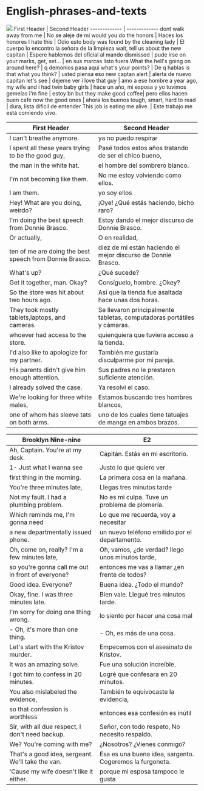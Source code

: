 
# English-phrases-and-texts

![](https://previews.123rf.com/images/aniwhite/aniwhite1604/aniwhite160400024/56008841-concepto-de-estudiar-ingl%C3%A9s-o-de-viaje-frase-habla-usted-ingl%C3%A9s-en-frente-de-la-bandera-brit%C3%A1nica-.jpg)
First Header  | Second Header
------------- | -------------
dont walk away from me  | No se aleje de mi
would you do the honors | Haces los honores
I hate this | Odio esto
body was found by the cleaning lady | El cuerpo lo encontro la señora de la limpieza
wait, tell us about the new capitan | Espere hablemos del oficial al mando
dismissed | pude irse
on your marks, get, set... | en sus marcas listo fuera
What the hell's going on around here? | q demonios pasa aquí
what's your points? | De q hablas
is that what you think? | usted piensa eso
new captan alert | alerta de nuevo capitan
let's see | dejeme ver
i love that guy | amo a ese hombre
a year ago, my wife and i had twin baby girls | hace un año, mi esposa y yo tuvimos gemelas
i'm fine | estoy bn
but they make good coffee| pero ellos hacen buen cafe
now the good ones | ahora los buenos
tough, smart, hard to read | dura, lista dificil de entender
This job is eating me alive. | Este trabajo me está comiendo vivo.

First Header  | Second Header
------------- | -------------
I can't breathe anymore. | ya no puedo respirar 
I spent all these years trying to be the good guy, | Pasé todos estos años tratando de ser el chico bueno,
the man in the white hat. | el hombre del sombrero blanco.
I'm not becoming like them.| No me estoy volviendo como ellos.|
I am them. | yo soy ellos | 
Hey! What are you doing, weirdo? | ¡Oye! ¿Qué estás haciendo, bicho raro? |
I'm doing the best speech from Donnie Brasco. | Estoy dando el mejor discurso de Donnie Brasco. |
Or actually, | O en realidad, 
ten of me are doing the best speech from Donnie Brasco. | diez de mí están haciendo el mejor discurso de Donnie Brasco. |
What's up? | ¿Qué sucede? | 
Get it together, man. Okay? | Consíguelo, hombre. ¿Okey? |
So the store was hit about two hours ago. | Así que la tienda fue asaltada hace unas dos horas. |
They took mostly tablets,laptops, and cameras. | Se llevaron principalmente tabletas, computadoras portátiles y cámaras. |
whoever had access to the store. | quienquiera que tuviera acceso a la tienda. |
I'd also like to apologize for my partner. | También me gustaría disculparme por mi pareja. |
His parents didn't give him enough attention. | Sus padres no le prestaron suficiente atención. |
I already solved the case. | Ya resolví el caso. |
We're looking for three white males, | Estamos buscando tres hombres blancos, |
one of whom has sleeve tats on both arms. | uno de los cuales tiene tatuajes de manga en ambos brazos. |

Brooklyn Nine-nine | E2
------------- | -------------
Ah, Captain. You're at my desk. | Capitán. Estás en mi escritorio.
1- Just what I wanna see | Justo lo que quiero ver
first thing in the morning. | La primera cosa en la mañana.
You're three minutes late, | Llegas tres minutos tarde
Not my fault. I had a plumbing problem. | No es mi culpa. Tuve un problema de plomería.
Which reminds me, I'm gonna need | Lo que me recuerda, voy a necesitar
a new departmentally issued phone. | un nuevo teléfono emitido por el departamento.
Oh, come on, really? I'm a few minutes late, | Oh, vamos, ¿de verdad? llego unos minutos tarde,
so you're gonna call me out in front of everyone? | entonces me vas a llamar ¿en frente de todos?
Good idea. Everyone? | Buena idea. ¿Todo el mundo?
Okay, fine. I was three minutes late. | Bien vale. Llegué tres minutos tarde.
I'm sorry for doing one thing wrong. | lo siento por hacer una cosa mal
- Oh, it's more than one thing. | - Oh, es más de una cosa.
Let's start with the Kristov murder. | Empecemos con el asesinato de Kristov.
It was an amazing solve. | Fue una solución increíble.
I got him to confess in 20 minutes. | Logré que confesara en 20 minutos.
You also mislabeled the evidence, | También te equivocaste la evidencia,
so that confession is worthless | entonces esa confesión es inútil
Sir, with all due respect, I don't need backup. | Señor, con todo respeto, No necesito respaldo.
We? You're coming with me? | ¿Nosotros? ¿Vienes conmigo?
That's a good idea, sergeant. We'll take the van. | Esa es una buena idea, sargento. Cogeremos la furgoneta.
'Cause my wife doesn't like it either. | porque mi esposa tampoco le gusta
